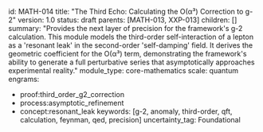 id: MATH-014
title: "The Third Echo: Calculating the O(α³) Correction to g-2"
version: 1.0
status: draft
parents: [MATH-013, XXP-013]
children: []
summary: "Provides the next layer of precision for the framework's g-2 calculation. This module models the third-order self-interaction of a lepton as a 'resonant leak' in the second-order 'self-damping' field. It derives the geometric coefficient for the O(α³) term, demonstrating the framework's ability to generate a full perturbative series that asymptotically approaches experimental reality."
module_type: core-mathematics
scale: quantum
engrams:
 - proof:third_order_g2_correction
 - process:asymptotic_refinement
 - concept:resonant_leak
keywords: [g-2, anomaly, third-order, qft, calculation, feynman, qed, precision]
uncertainty_tag: Foundational